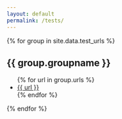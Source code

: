 ```yaml
---
layout: default
permalink: /tests/
---
```

<div class="tests">
{% for group in site.data.test_urls %}
  <h2>{{ group.groupname }}</h2>
  <ul>
  {% for url in group.urls %}
    <li><a href="{{ site.url }}{{site.baseurl }}{{ url }}">{{ url }}</a></li>
  {% endfor %}
  </ul>
{% endfor %}
</div>